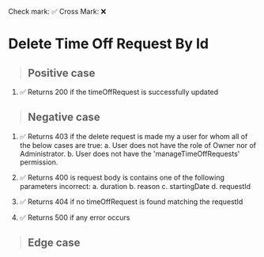 Check mark: ✅
Cross Mark: ❌

# Delete Time Off Request By Id

> ## Positive case

1. ✅ Returns 200 if the timeOffRequest is successfully updated

> ## Negative case

1. ✅ Returns 403 if the delete request is made my a user for whom all of the below cases are true:
    a. User does not have the role of Owner nor of Administrator.
    b. User does not have the 'manageTimeOffRequests' permission.

2. ✅ Returns 400 is request body is contains one of the following parameters incorrect:
    a. duration 
    b. reason
    c. startingDate
    d. requestId

3. ✅ Returns 404 if no timeOffRequest is found matching the requestId

4. ✅ Returns 500 if any error occurs

> ## Edge case
